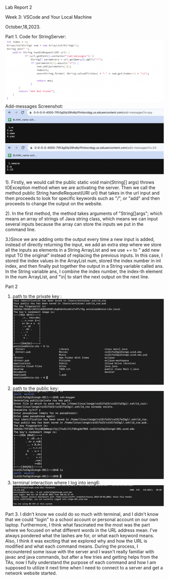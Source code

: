 Lab Report 2

Week 3: VSCode and Your Local Machine

October,18,2023.

Part 1. 
Code for StringServer: ![Image](webserver.png)
Add-messages Screenshot:
![Image](add-messages.png)
![Image](add-messages2.png)

1). Firstly, we would call the public static void main(String[] args) throws IOException method when we are activating the server. Then we call the method public String handleRequest(URI url) that takes in the url input and then proceeds to look for specific keywords such as "/", or "add" and then proceeds to change the output on the website.

2). In the first method, the method takes arguments of "String[]args"; which means an array of strings of Java string class, which means we can input several inputs because the array can store the inputs we put in the command line.

3.)Since we are adding onto the output every time a new input is added, instead of directly returning the input, we add an extra step where we store all the inputs as elements in a String ArrayList and we use += to " add new input TO the original" instead of replacing the previous inputs. In this case, I stored the index values in the ArrayList num, stored the index number in int index, and then finally put together the output in a String variable called ans. In the String variable ans, I combine the index number, the index-th element in the num ArrayList, and "\n| to start the next output on the next line. 

 Part 2
 1. path to the private key : ![Image](private.png)
 2. path to the public key: ![Image](public.png)
 3. terminal interaction where I log into ieng6: ![Image](nopassword.png)
 

Part 3. 
I didn't know we could do so much with terminal, and I didn't know that we could "login" to a school account or personal account on our own laptop. Furthermore, I think what fascinated me the most was the part where we focused on what different words in the URL address mean. I've always pondered what the lashes are for, or what each keyword means. Also, I think it was exciting that we explored why and how the URL is modified and what each command means. During the process, I encountered some issue with the server and I wasn't really familiar with javac and java commands, but after a few tries and getting helps from the TAs, now I fully understand the purpose of each command and how I am supposed to utilize it next time when I need to connect to a server and get a network website started.
